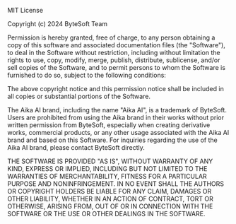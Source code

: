 MIT License

Copyright (c) 2024 ByteSoft Team

Permission is hereby granted, free of charge, to any person obtaining a copy
of this software and associated documentation files (the "Software"), to deal
in the Software without restriction, including without limitation the rights
to use, copy, modify, merge, publish, distribute, sublicense, and/or sell
copies of the Software, and to permit persons to whom the Software is
furnished to do so, subject to the following conditions:

The above copyright notice and this permission notice shall be included in all
copies or substantial portions of the Software.

The Aika AI brand, including the name "Aika AI", is a trademark of ByteSoft. 
Users are prohibited from using the Aika brand in their works without prior 
written permission from ByteSoft, especially when creating derivative works, 
commercial products, or any other usage associated with the Aika AI brand and 
based on this Software. For inquiries regarding the use of the Aika AI brand, 
please contact ByteSoft directly.

THE SOFTWARE IS PROVIDED "AS IS", WITHOUT WARRANTY OF ANY KIND, EXPRESS OR
IMPLIED, INCLUDING BUT NOT LIMITED TO THE WARRANTIES OF MERCHANTABILITY,
FITNESS FOR A PARTICULAR PURPOSE AND NONINFRINGEMENT. IN NO EVENT SHALL THE
AUTHORS OR COPYRIGHT HOLDERS BE LIABLE FOR ANY CLAIM, DAMAGES OR OTHER
LIABILITY, WHETHER IN AN ACTION OF CONTRACT, TORT OR OTHERWISE, ARISING FROM,
OUT OF OR IN CONNECTION WITH THE SOFTWARE OR THE USE OR OTHER DEALINGS IN THE
SOFTWARE.
